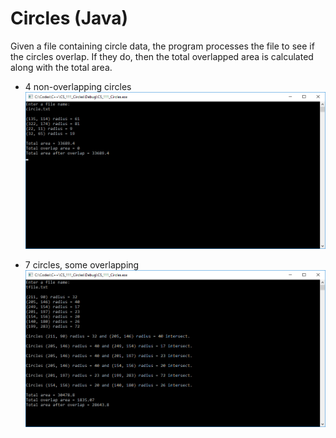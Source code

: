 # Circles (Java)
Given a file containing circle data, the program processes the file to see if the circles overlap. If they do, then the total overlapped area is calculated along with the total area.

* 4 non-overlapping circles
![4 non-overlapping circles](Assets/circle_output.png "4 non-overlapping circles")

* 7 circles, some overlapping
![7 circles, some overlapping](Assets/tfile_output.png "7 circles, some overlapping")